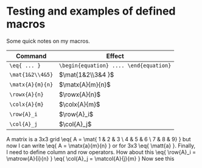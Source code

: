 # Testing and examples of defined macros

Some quick notes on my macros.

Command | Effect
--------|---------
`\eq{ ... }` | `\begin{equation} .... \end{equation}`
`\mat{1&2\\4&5}` | $\mat{1&2\\3&4 }$
`\matx{A}{m}{n}` | $\matx{A}{m}{n}$
`\rowx{A}{n}` | $\rowx{A}{n}$
`\colx{A}{m}` | $\colx{A}{m}$
`\row{A}_i` | $\row{A}_i$
`\col{A}_j` | $\col{A}_j$

A matrix is a $3$x$3$ grid
\eq{
 A = \mat{ 1 & 2 & 3 \\ 4 & 5 & 6 \\ 7 & 8 & 9}
}
but now I can write 
\eq{
A = \matx{a}{m}{n}
}
or for 3x3 \eq{ \matt{a} }.  Finally, I need to define column and row operators.  How about this
\eq{
    \row{A}_i = \matrow{A}{i}{n}
}
\eq{
    \col{A}_j = \matcol{A}{j}{m}
}
Now see this 